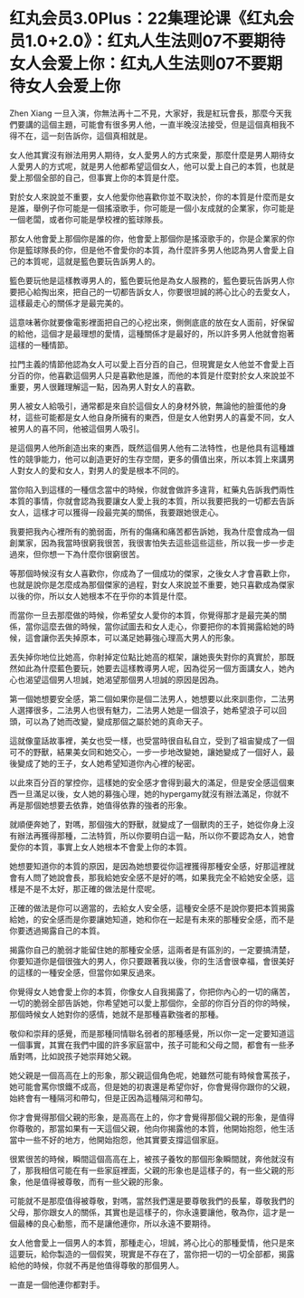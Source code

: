 # 红丸会员3.0Plus：22集理论课《红丸会员1.0+2.0》：红丸人生法则07不要期待女人会爱上你：红丸人生法则07不要期待女人会爱上你

Zhen Xiang 一旦入演，你無法再十二不見，大家好，我是紅玩會長，那麼今天我們要講的這個主題，可能會有很多男人他，一直半晚沒法接受，但是這個真相我不得不在，這一刻告訴你，這個真相就是。

女人他其實沒有辦法用男人期待，女人愛男人的方式來愛，那麼什麼是男人期待女人愛男人的方式呢，就是男人他都希望這個女人，他可以愛上自己的本質，也就是愛上那個全部的自己，但事實上你的本質是什麼。

對於女人來說並不重要，女人他愛你他喜歡你並不取決於，你的本質是什麼而是女是誰，舉例子你可能是一個搖滾歌手，你可能是一個小友成就的企業家，你可能是一個老闆，或者你可能是學校裡的籃球隊長。

那女人他會愛上那個你是誰的你，他會愛上那個你是搖滾歌手的，你是企業家的你你是籃球隊長的你，但是他不會愛你的本質，為什麼許多男人他認為男人會愛上自己的本質呢，這就是籃色要玩告訴男人的。

籃色要玩他是這樣教導男人的，籃色要玩他是為女人服務的，籃色要玩告訴男人你要把心給掏出來，把自己的一切都告訴女人，你要很坦誠的將心比心的去愛女人，這樣最走心的關係才是最完美的。

這意味著你就要像電影裡面把自己的心挖出來，側側底底的放在女人面前，好保留的給他，這個才是最理想的愛情，這種關係才是最好的，所以許多男人他就會抱著這樣的一種情節。

拉門主義的情節他認為女人可以愛上百分百的自己，但現實是女人他並不會愛上百分百的你，他喜歡這個男人只是喜歡他是誰，而他的本質是什麼對於女人來說並不重要，男人很難理解這一點，因為男人對女人的喜歡。

男人被女人給吸引，通常都是來自於這個女人的身材外貌，無論他的臉蛋他的身材，這些可能都是女人他自身所擁有的東西，但是女人他對男人的喜愛不同，女人被男人的喜不同，他被這個男人吸引。

是這個男人他所創造出來的東西，既然這個男人他有二法特性，也是他具有這種雄性的競爭能力，他可以創造更好的生存空間，更多的價值出來，所以本質上來講男人對女人的愛和女人，對男人的愛是根本不同的。

當你陷入到這樣的一種信念當中的時候，你就會做許多違背，紅藥丸告訴我們兩性本質的事情，你就會認為我要讓女人愛上我的本質，所以我要把我的一切都去告訴女人，這樣才可以獲得一段最完美的關係，我要跟她很走心。

我要把我內心裡所有的脆弱面，所有的傷痛和痛苦都告訴她，我為什麼會成為一個創業家，因為我當時很窮我很苦，我很害怕失去這些這些這些，所以我一步一步走過來，但你想一下為什麼你很窮很苦。

等那個時候沒有女人喜歡你，你成為了一個成功的傑家，之後女人才會喜歡上你，也就是說你是怎麼成為那個傑家的過程，對女人來說並不重要，她只喜歡成為傑家以後的你，所以女人她根本不在乎你的本質是什麼。

而當你一旦去那麼做的時候，你希望女人愛你的本質，你覺得那才是最完美的關係，當你這麼去做的時候，當你試圖去和女人走心，你要把你的本質揭露給她的時候，這會讓你丟失掉原本，可以滿足她募強心理高大男人的形象。

丟失掉你地位比她高，你射掉定位點比她高的框架，讓她喪失對你的真實於，那既然如此為什麼藍色要玩，她要去這樣教導男人呢，因為從另一個方面講女人，她內心也渴望這個男人坦誠，她渴望那個男人坦誠的原因是因為。

第一個她想要安全感，第二個如果你是個二法男人，她想要以此來訓患你，二法男人選擇很多，二法男人也很有魅力，二法男人她是一個浪子，她希望浪子可以回頭，可以為了她而改變，變成那個之屬於她的真命天子。

這就像童話故事裡，美女也受一樣，也受當時很自私自立，受到了祖宙變成了一個可不的野獸，結果美女同和她交心，一步一步地改變她，讓她變成了一個好人，最後變成了她的王子，女人她希望知道你內心裡的秘密。

以此來百分百的掌控你，這樣她的安全感才會得到最大的滿足，但是安全感這個東西一旦滿足以後，女人她的募強心理，她的hypergamy就沒有辦法滿足，你就不再是那個她想要去依靠，她值得依靠的強者的形象。

就順便奔她了，對嗎，那個強大的野獸，就變成了一個獸肉的王子，她從你身上沒有辦法再獲得那種，二法特質，所以你要明白這一點，所以你不要認為女人，她會愛你的本質，事實上女人她根本不會愛上你的本質。

她想要知道你的本質的原因，是因為她想要從你這裡獲得那種安全感，好那這裡就會有人問了她說會長，那我給她安全感不是好的嗎，如果我完全不給她安全感，這樣是不是不太好，那正確的做法是什麼呢。

正確的做法是你可以適當的，去給女人安全感，這種安全感不是說你要把本質揭露給她，的安全感而是你要讓她知道，她和你在一起是有未來的那種安全感，而不是你要透過揭露自己的本質。

揭露你自己的脆弱才能留住她的那種安全感，這兩者是有區別的，一定要搞清楚，你要知道你是個很強大的男人，你只要跟著我以後，你的生活會很幸福，會很美好的這樣的一種安全感，但當你如果反過來。

你覺得女人她會愛上你的本質，你像女人自我揭露了，你把你內心的一切的痛苦，一切的脆弱全部告訴她，你希望她可以愛上那個你，全部的你百分百的你的時候，那個時候女人她對你的感情，她就不是那種喜歡強者的那種。

敬仰和崇拜的感覺，而是那種同情聯名弱者的那種感覺，所以你一定一定要知道這一個事實，其實在我們中國的許多家庭當中，孩子可能和父母之間，都會有一些矛盾對嗎，比如說孩子她崇拜她父親。

她父親是一個高高在上的形象，那父親這個角色呢，她雖然可能有時候會罵孩子，她可能會罵你恨鐵不成高，但是她的初衷還是希望你好，你會覺得你跟你的父親，始終會有一種隔河和帶勾，但是正因為這種隔河和帶勾。

你才會覺得那個父親的形象，是高高在上的，你才會覺得那個父親的形象，是值得你尊敬的，那當如果有一天這個父親，他向你揭露他的本質，他開始抱怨，他生活當中一些不好的地方，他開始抱怨，他其實要支撐這個家庭。

很累很苦的時候，瞬間這個高高在上，被孩子養牧的那個形象瞬間就，奔他就沒有了，那我相信可能在有一些家庭裡面，父親的形象也是這樣子的，有一些父親的形象，他是值得被尊敬，而有一些父親的形象。

可能就不是那麼值得被尊敬，對嗎，當然我們還是要尊敬我們的長輩，尊敬我們的父母，那你跟女人的關係，其實也是這樣子的，你永遠要讓他，敬為你，這才是一個最棒的良心動態，而不是讓他連你，所以永遠不要期待。

女人他會愛上一個男人的本質，那種走心，坦誠，將心比心的那種愛情，他只是來這要玩，給你製造的一個假笑，現實是不存在了，當你把一切的一切全部都，揭露給他的時候，你就不再是他值得尊敬的那個男人。

一直是一個他連你都對手。